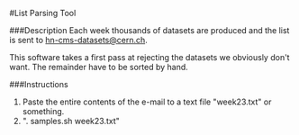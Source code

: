 #List Parsing Tool

###Description
Each week thousands of datasets are produced and the list is sent to hn-cms-datasets@cern.ch.

This software takes a first pass at rejecting the datasets we obviously don't want.  The remainder have to be sorted by hand.  

###Instructions
  1. Paste the entire contents of the e-mail to a text file "week23.txt" or something.
  2. ". samples.sh week23.txt" 
